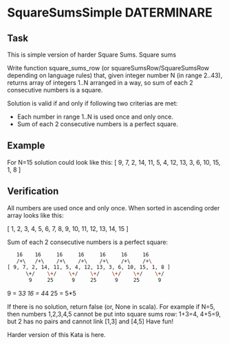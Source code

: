 # SquareSumsSimple DATERMINARE

## Task

This is simple version of harder Square Sums.
Square sums

Write function square_sums_row (or squareSumsRow/SquareSumsRow depending on language rules) that,
given integer number N (in range 2..43),
returns array of integers 1..N arranged in a way, so sum of each 2 consecutive numbers is a square.

Solution is valid if and only if following two criterias are met:

- Each number in range 1..N is used once and only once.
- Sum of each 2 consecutive numbers is a perfect square.

## Example

For N=15 solution could look like this:
[ 9, 7, 2, 14, 11, 5, 4, 12, 13, 3, 6, 10, 15, 1, 8 ]

## Verification

All numbers are used once and only once. When sorted in ascending order array looks like this:

[ 1, 2, 3, 4, 5, 6, 7, 8, 9, 10, 11, 12, 13, 14, 15 ]

Sum of each 2 consecutive numbers is a perfect square:

```bash
   16    16     16     16     16     16     16
   /+\   /+\    /+\    /+\    /+\    /+\    /+\
[ 9, 7, 2, 14, 11, 5, 4, 12, 13, 3, 6, 10, 15, 1, 8 ]
      \+/    \+/    \+/    \+/    \+/    \+/    \+/
       9     25      9     25      9     25      9
```

9 = 3*3
16 = 4*4
25 = 5*5

If there is no solution, return false (or, None in scala). For example if N=5, then numbers 1,2,3,4,5 cannot be put
into square sums row: 1+3=4, 4+5=9, but 2 has no pairs and cannot link [1,3] and [4,5]
Have fun!

Harder version of this Kata is here.
